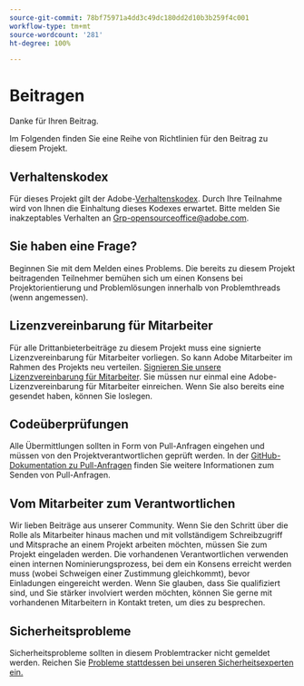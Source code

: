 ```yaml
---
source-git-commit: 78bf75971a4dd3c49dc180dd2d10b3b259f4c001
workflow-type: tm+mt
source-wordcount: '281'
ht-degree: 100%

---
```

# Beitragen

Danke für Ihren Beitrag.

Im Folgenden finden Sie eine Reihe von Richtlinien für den Beitrag zu diesem Projekt.

## Verhaltenskodex

Für dieses Projekt gilt der Adobe-[Verhaltenskodex](code-of-conduct.md). Durch Ihre Teilnahme wird von Ihnen die Einhaltung dieses Kodexes erwartet. Bitte melden Sie inakzeptables Verhalten an [Grp-opensourceoffice@adobe.com](mailto:Grp-opensourceoffice@adobe.com).

## Sie haben eine Frage?

Beginnen Sie mit dem Melden eines Problems. Die bereits zu diesem Projekt beitragenden Teilnehmer bemühen sich um einen Konsens bei Projektorientierung und Problemlösungen innerhalb von Problemthreads (wenn angemessen).

## Lizenzvereinbarung für Mitarbeiter

Für alle Drittanbieterbeiträge zu diesem Projekt muss eine signierte Lizenzvereinbarung für Mitarbeiter vorliegen. So kann Adobe Mitarbeiter im Rahmen des Projekts neu verteilen. [Signieren Sie unsere Lizenzvereinbarung für Mitarbeiter](https://opensource.adobe.com/cla.html). Sie müssen nur einmal eine Adobe-Lizenzvereinbarung für Mitarbeiter einreichen. Wenn Sie also bereits eine gesendet haben, können Sie loslegen.

## Codeüberprüfungen

Alle Übermittlungen sollten in Form von Pull-Anfragen eingehen und müssen von den Projektverantwortlichen geprüft werden. In der [GitHub-Dokumentation zu Pull-Anfragen](https://help.github.com/de/articles/about-pull-requests/)
finden Sie weitere Informationen zum Senden von Pull-Anfragen.

<!--
Lastly, please follow the [pull request template](PULL_REQUEST_TEMPLATE.md) when
submitting a pull request!
-->

## Vom Mitarbeiter zum Verantwortlichen

Wir lieben Beiträge aus unserer Community. Wenn Sie den Schritt über die Rolle als Mitarbeiter hinaus machen und mit vollständigem Schreibzugriff und Mitsprache an einem Projekt arbeiten möchten, müssen Sie zum Projekt eingeladen werden. Die vorhandenen Verantwortlichen verwenden einen internen Nominierungsprozess, bei dem ein Konsens erreicht werden muss (wobei Schweigen einer Zustimmung gleichkommt), bevor Einladungen eingereicht werden. Wenn Sie glauben, dass Sie qualifiziert sind, und Sie stärker involviert werden möchten, können Sie gerne mit vorhandenen Mitarbeitern in Kontakt treten, um dies zu besprechen.

## Sicherheitsprobleme

Sicherheitsprobleme sollten in diesem Problemtracker nicht gemeldet werden. Reichen Sie [Probleme stattdessen bei unseren Sicherheitsexperten ein.](https://helpx.adobe.com/de/security/alertus.html)
